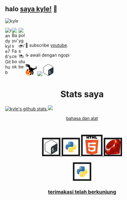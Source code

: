## halo [saya kyle!](https://github.com/randykyle76) 👋

<p align="left"> <img src="https://komarev.com/ghpvc/?username=kyle&label=Views&color=green&style=plastic" alt="kyle" /> </p>

<a href="https://github.com/randykyle76">
  <img align="left" alt="randykyle76's Github" width="22px" src="https://cdn.jsdelivr.net/npm/simple-icons@v3/icons/github.svg" />
</a>
<a href="https://www.facebook.com/Randy.kyle09/">
  <img align="left" alt="Bayu's Facebook" width="22px" src="https://cdn.jsdelivr.net/npm/simple-icons@v3/icons/facebook.svg" />
</a>
<a href="https://youtube.com/channel/RANDYKYLE-g1">
  <img align="left" alt="polygon's Youtube" width="22px" src="https://cdn.jsdelivr.net/npm/simple-icons@v3/icons/youtube.svg" />
</a>

<br/>
<br/>


- 🔭 subscribe [youtube](https://youtube.com/channel/RANDYKYLE-g1).

- ☕ awali dengan ngopi


<a href="https://youtube.com/channel/RANDYKYLE-g1">
<code><img height="40" src="https://raw.githubusercontent.com/github/explore/80688e429a7d4ef2fca1e82350fe8e3517d3494d/topics/perl/perl.png" /><img height="40" src="https://raw.githubusercontent.com/github/explore/80688e429a7d4ef2fca1e82350fe8e3517d3494d/python/fish/python.png" /><img height="40" src="https://raw.githubusercontent.com/github/explore/80688e429a7d4ef2fca1e82350fe8e3517d3494d/topics/shell/shell.png" /></code>
</a>
<h1 align="center">
  Stats saya
</h1></div>
<a href="https://github.com/randykyle76">
  <img align="center" src="https://github-readme-stats.vercel.app/api?username=randykyle76&show_icons=true&theme=dark&line_height=27" alt="kyle's github stats"/>
</a>

<a href="https://github.com/randykyle76">
  <img src="https://github-readme-stats.anuraghazra1.vercel.app/api/top-langs/?username=randykyle76&layout=compact&theme=radical&count_private=true&locale=de"
</a>

<p align="center">
  bahasa dan alat
</p><br>
<p align="center">
  <img src="https://raw.githubusercontent.com/github/explore/80688e429a7d4ef2fca1e82350fe8e3517d3494d/topics/shell/shell.png" width="50" alt="shell" border="5">
  <img src="https://raw.githubusercontent.com/github/explore/80688e429a7d4ef2fca1e82350fe8e3517d3494d/topics/python/python.png" width="50" alt="python" border="5">
  <img heigth="40" src="https://raw.githubusercontent.com/github/explore/80688e429a7d4ef2fca1e82350fe8e3517d3494d/topics/html/html.png" width="60" border="5">
  <img src="https://raw.githubusercontent.com/github/explore/80688e429a7d4ef2fca1e82350fe8e3517d3494d/topics/ruby/ruby.png" width="50" border="5"><br>
  <br><img src="https://raw.githubusercontent.com/github/explore/80688e429a7d4ef2fca1e82350fe8e3517d3494d/topics/python/python.png" width="50" border="5">
</p>
<div align="center">

### terimakasi telah berkunjung

</div>
